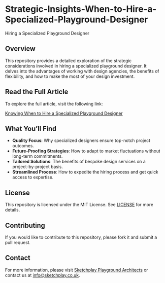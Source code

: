 # Strategic-Insights-When-to-Hire-a-Specialized-Playground-Designer
Hiring a Specialized Playground Designer

## Overview

This repository provides a detailed exploration of the strategic considerations involved in hiring a specialized playground designer. It delves into the advantages of working with design agencies, the benefits of flexibility, and how to make the most of your design investment.

## Read the Full Article

To explore the full article, visit the following link:

[Knowing When to Hire a Specialized Playground Designer](https://www.sketchplay.co.uk/post/knowing-when-to-hire-a-specialized-playground-designer)

## What You’ll Find

- **Quality Focus**: Why specialized designers ensure top-notch project outcomes.
- **Future-Proofing Strategies**: How to adapt to market fluctuations without long-term commitments.
- **Tailored Solutions**: The benefits of bespoke design services on a project-by-project basis.
- **Streamlined Process**: How to expedite the hiring process and get quick access to expertise.

## License

This repository is licensed under the MIT License. See [LICENSE](LICENSE) for more details.

## Contributing

If you would like to contribute to this repository, please fork it and submit a pull request.

## Contact

For more information, please visit [Sketchplay Playground Architects](https://www.sketchplay.co.uk) or contact us at info@sketchplay.co.uk.

